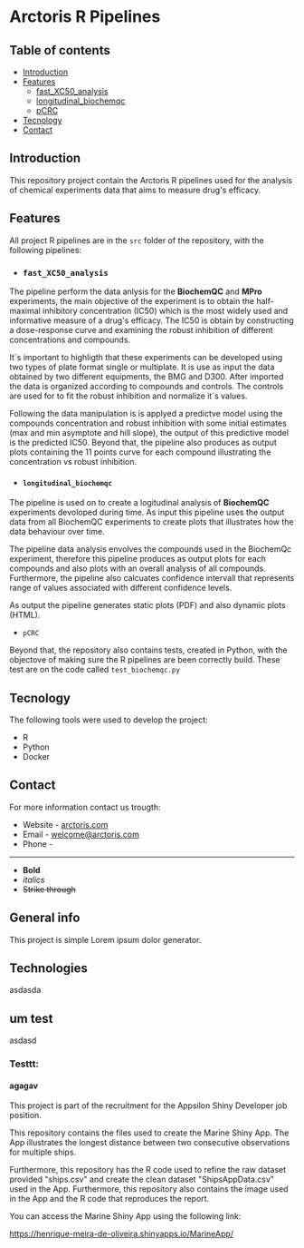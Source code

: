 # Arctoris R Pipelines

## Table of contents
* [Introduction](#introduction)
* [Features](#features)
  * [fast_XC50_analysis](#fast_XC50_analysis)
  * [longitudinal_biochemqc](#longitudinal_biochemqc)
  * [pCRC](#pCRC)
* [Tecnology](#tecnology)
* [Contact](#contact)

## Introduction

This repository project contain the Arctoris R pipelines used for the analysis of chemical experiments data that aims to measure drug's efficacy. 

## Features

All project R pipelines are in the ```src``` folder of the repository, with the following pipelines:

*  ### ```fast_XC50_analysis``` <a name="fast_XC50_analysis"></a>

The pipeline perform the data anlysis for the **BiochemQC** and **MPro** experiments, the main objective of the experiment is to obtain the half-maximal inhibitory concentration (IC50) which is the most widely used and informative measure of a drug's efficacy. The IC50 is obtain by constructing a dose-response curve and examining the robust inhibition of different concentrations and compounds. 

It´s important to highligth that these experiments can be developed using two types of plate format single or multiplate. It is use as input the data obtained by two different equipments, the BMG and D300. After imported the data is organized according to compounds and controls. The controls are used for to fit the robust inhibition and normalize it´s values. 

Following the data manipulation is is applyed a predictve model using the compounds concentration and robust inhibition with some initial estimates (max and min asymptote and hill slope), the output of this predictive model is the predicted IC50. Beyond that, the pipeline also produces as output plots containing the 11 points curve for each compound illustrating the concentration vs robust inhibition. 

* #### ```longitudinal_biochemqc``` <a name="longitudinal_biochemqc"></a>

The pipeline is used on to create a logitudinal analysis of **BiochemQC** experiments devoloped during time. As input this pipeline uses the output data from all BiochemQC experiments to create plots that illustrates how the data behaviour over time.

The pipeline data analysis envolves the compounds used in the BiochemQc experiment, therefore this pipeline produces as output plots for each compounds and also plots with an overall analysis of all compounds. Furthermore, the pipeline also calcuates confidence intervall that represents range of values associated with different confidence levels.

As output the pipeline generates static plots (PDF) and also dynamic plots (HTML).

* ```pCRC``` <a name="pCRC"></a>



Beyond that, the repository also contains tests, created in Python, with the objectove of making sure the R pipelines are been correctly build. These test are on the code called ```test_biochemqc.py```

## Tecnology

The following tools were used to develop the project:

* R
* Python
* Docker

## Contact

For more information contact us trougth:

* Website - [arctoris.com](https://www.arctoris.com/)
* Email - welcome@arctoris.com
* Phone -


-----------------------------------------------------------------------------












- **Bold**
- _italics_
- ~~Strike through~~

## General info
This project is simple Lorem ipsum dolor generator.

## Technologies

asdasda

## um test

asdasd

### Testtt:

#### agagav

This project is part of the recruitment for the Appsilon Shiny Developer job position.

This repository contains the files used to create the Marine Shiny App. The App illustrates the longest distance between two consecutive observations for multiple ships.

Furthermore, this repository has the R code used to refine the raw dataset provided "ships.csv" and create the clean dataset "ShipsAppData.csv" used in the App. Furthermore, this repository also contains the image used in the App and the R code that reproduces the report.

You can access the Marine Shiny App using the following link: 

https://henrique-meira-de-oliveira.shinyapps.io/MarineApp/
